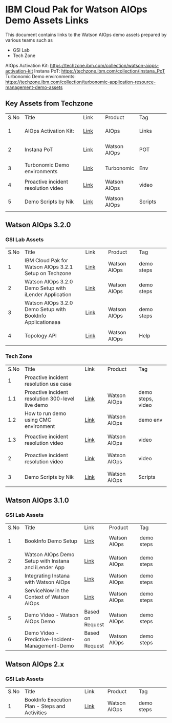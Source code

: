 # IBM Cloud Pak for Watson AIOps Demo Assets Links

This document contains links to the Watson AIOps demo assets prepared by various teams such as

- GSI Lab
- Tech Zone


AIOps Activation Kit:
https://techzone.ibm.com/collection/watson-aiops-activation-kit
Instana PoT:
https://techzone.ibm.com/collection/Instana_PoT
Turbonomic Demo environments:
https://techzone.ibm.com/collection/turbonomic-application-resource-management-demo-assets

## Key Assets from Techzone

<table>
    <tr>
        <td width="5%">S.No</td>
        <td width="40%">Title</td>
        <td width="15%">Link</td>
        <td width="20%">Product</td>
        <td width="20%">Tag</td>
    </tr>
    <tr>
        <td>1</td>
        <td>AIOps Activation Kit:</td>
        <td>
      
[Link](https://techzone.ibm.com/collection/watson-aiops-activation-kit)</td>
        <td>AIOps </td>
        <td>Links </td>
    </tr>
    <tr>
        <td>2</td>
        <td>Instana PoT</td>
        <td>
      
[Link](https://techzone.ibm.com/collection/Instana_PoT)</td>
        <td>Watson AIOps </td>
        <td>POT </td>
    </tr>
    <tr>
        <td>3</td>
        <td>Turbonomic Demo environments</td>
        <td>
      
[Link](https://techzone.ibm.com/collection/turbonomic-application-resource-management-demo-assets)</td>
        <td>Turbonomic </td>
        <td>Env </td>
    </tr>
    <tr>
        <td>4</td>
        <td>Proactive incident resolution video</td>
        <td>
[Link](https://ibm.ent.box.com/s/s6gj05hjc7h0zyvpykc32r71i3xr2ilb)</td>
        <td>Watson AIOps </td>
        <td>video</td>
    </tr>
    <tr>
        <td>5</td>
        <td>Demo Scripts by Nik</td>
        <td>
      
[Link](https://techzone.ibm.com/collection/cp4waiopsdemo)</td>
        <td>Watson AIOps </td>
        <td>Scripts </td>
    </tr>      
</table>    



## Watson AIOps 3.2.0

### GSI Lab Assets

<table>
    <tr>
        <td width="5%">S.No</td>
        <td width="40%">Title</td>
        <td width="15%">Link</td>
        <td width="20%">Product</td>
        <td width="20%">Tag</td>
    </tr>
    <tr>
        <td>1</td>
        <td>IBM Cloud Pak for Watson AIOps 3.2.1 Setup on Techzone</td>
        <td>
      
[Link](https://github.com/GandhiCloudLab/waiops-320-setup-on-techzone)</td>
        <td>Watson AIOps </td>
        <td>demo steps </td>
    </tr>
     <tr>
        <td>2</td>
        <td>Watson AIOps 3.2.0 Demo Setup with iLender Application</td>
        <td>
      
[Link](https://github.com/GandhiCloudLab/watson-ai-ops-320-guide-ilender)</td>
        <td>Watson AIOps </td>
        <td>demo steps </td>
    </tr>
    <tr>
        <td>3</td>
        <td>Watson AIOps 3.2.0 Demo Setup with BookInfo Applicationaaa</td>
        <td>
      
[Link](https://github.com/GandhiCloudLab/watson-ai-ops-320-guide-bookinfo)</td>
        <td>Watson AIOps </td>
        <td>demo steps </td>
    </tr>
    <tr>
        <td>4</td>
        <td> Topology API</td>
        <td>
      
[Link](https://github.com/GandhiCloudLab/watson-ai-ops-320-topology-api)</td>
        <td>Watson AIOps </td>
        <td>Help </td>
    </tr>
</table>

### Tech Zone 

<table>
    <tr>
        <td width="5%">S.No</td>
        <td width="40%">Title</td>
        <td width="15%">Link</td>
        <td width="20%">Product</td>
        <td width="20%">Tag</td>
    </tr>
    <tr>
        <td>1</td>
        <td>Proactive incident resolution use case</td>
        <td>&nbsp;</td>
        <td>&nbsp;</td>
    </tr>
    <tr>
        <td>1.1</td>
        <td>Proactive incident resolution 300-level live demo</td>
        <td>

[Link](https://ibm-garage-tsa.github.io/platinum-demos/300-watson-aiops-proactive-incident-resolution/demo-preparation/)</td>
        <td>Watson AIOps </td>
        <td>demo steps, video </td>
    </tr>
    <tr>
        <td>1.2</td>
        <td>How to run demo using CMC environment</td>
        <td>
      
[Link](https://cmc.coc-ibm.com/aiops)</td>
        <td>Watson AIOps </td>
        <td>demo env </td>
    </tr>
    <tr>
        <td>1.3</td>
        <td>Proactive incident resolution video</td>
        <td>
      
[Link](https://ibm.ent.box.com/s/s6gj05hjc7h0zyvpykc32r71i3xr2ilb)</td>
        <td>Watson AIOps </td>
        <td>video</td>
    </tr>
    <tr>
        <td>2</td>
        <td>Proactive incident resolution video</td>
        <td>
      
[Link](https://ibm.ent.box.com/s/s6gj05hjc7h0zyvpykc32r71i3xr2ilb)</td>
        <td>Watson AIOps </td>
        <td>video </td>
    </tr>
    <tr>
        <td>3</td>
        <td>Demo Scripts by Nik</td>
        <td>
      
[Link](https://techzone.ibm.com/collection/cp4waiopsdemo)</td>
        <td>Watson AIOps </td>
        <td>Scripts </td>
    </tr>
</table>


## Watson AIOps 3.1.0

### GSI Lab Assets


<table>
    <tr>
        <td width="5%">S.No</td>
        <td width="40%">Title</td>
        <td width="15%">Link</td>
        <td width="20%">Product</td>
        <td width="20%">Tag</td>
    </tr>
    <tr>
        <td>1</td>
        <td>BookInfo Demo Setup</td>
        <td>
      
[Link](https://github.com/ibm-gsi-ecosystem/watson-ai-ops-310-guide)</td>
        <td>Watson AIOps </td>
        <td>demo steps </td>
    </tr>
     <tr>
        <td>2</td>
        <td>Watson AIOps Demo Setup with Instana and iLender App</td>
        <td>[Link](https://github.com/ibm-gsi-ecosystem/watson-ai-ops-instana-ilender)</td>
        <td>Watson AIOps </td>
        <td>demo steps </td>
    </tr>
     <tr>
        <td>3</td>
        <td>Integrating Instana with Watson AIOps</td>
        <td>[Link](https://github.com/ibm-gsi-ecosystem/watson-ai-ops-instana)</td>
        <td>Watson AIOps </td>
        <td>demo steps </td>
    </tr>
     <tr>
        <td>4</td>
        <td>ServiceNow in the Context of Watson AIOps</td>
        <td>[Link](https://github.com/ibm-gsi-ecosystem/watson-ai-ops-snow) </td>
        <td>Watson AIOps </td>
        <td>demo steps </td>
    </tr>
     <tr>
        <td>5</td>
        <td>Demo Video - Watson AIOps Demo</td>
        <td>Based on Request</td>
        <td>Watson AIOps </td>
        <td>demo steps </td>
    </tr>
     <tr>
        <td>6</td>
        <td> Demo Video - Predictive-Incident-Management-Demo</td>
        <td>Based on Request</td>
        <td>Watson AIOps </td>
        <td>demo steps </td>
    </tr>
</table>



## Watson AIOps 2.x

### GSI Lab Assets

<table>
    <tr>
        <td width="5%">S.No</td>
        <td width="40%">Title</td>
        <td width="15%">Link</td>
        <td width="20%">Product</td>
        <td width="20%">Tag</td>
    </tr>
    <tr>
        <td>1</td>
        <td>BookInfo Execution Plan - Steps and Activities</td>
        <td>
      
[Link](https://github.com/ibm-gsi-ecosystem/watson-ai-ops-guide)</td>
        <td>Watson AIOps </td>
        <td>demo steps </td>
    </tr>
</table>

